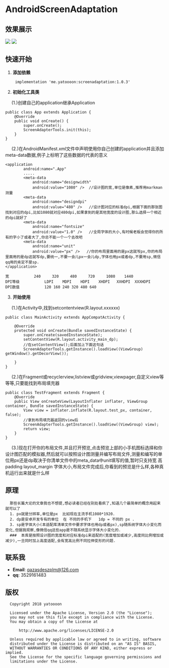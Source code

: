 # AndroidScreenAdaptation
## 效果展示
![](http://www.yatoooon.com/images/shipeixiaoguotu.png)
![](http://www.yatoooon.com/images/dpshipeixiaoguotu.png)
## 快速开始
1. **添加依赖**
 
    ``` implementation 'me.yatoooon:screenadaptation:1.0.3'```

2. **初始化工具类**

      (1.)创建自己的application继承Application
``` 
public class App extends Application {
    @Override
    public void onCreate() {
        super.onCreate();
        ScreenAdapterTools.init(this);
    }
}
```
      (2.)在AndroidManifest.xml文件中声明使用你自己创建的application并且添加meta-data数据,例子上标明了这些数据的代表的意义
```
<application
        android:name=".App"
        .....
        <meta-data
            android:name="designwidth"
            android:value="1080" />  //设计图的宽,单位是像素,推荐用markman测量
        <meta-data
            android:name="designdpi"
            android:value="480" />   //设计图对应的标准dpi,根据下面的那张图找到对应的dpi,比如1080就对应480dpi,如果拿到的是其他宽度的设计图,那么选择一个相近的dpi就好了
        <meta-data
            android:name="fontsize"
            android:value="1.0" />   //全局字体的大小,有时候老板会觉得你的所有的字小了或者大了,你总不能一个一个去改吧
        <meta-data
            android:name="unit"
            android:value="px" />   //你的布局里面用的是px这就写px,你的布局里面用的是dp这就写dp,要统一,不要一会儿px一会儿dp,字体也用px或者dp,不要用sp,微信qq用的肯定不是sp.
</application>    
```
```
宽         	240 	320 	480 	720     1080 	1440  
DPI等级	        LDPI	MDPI	HDPI	XHDPI	XXHDPI	XXXHDPI
DPI数值	        120	160	240	320	480	640
```
3. **开始使用**
    
      (1.)在Activity中,找到setcontentview(R.layout.xxxxxx)
```
public class MainActivity extends AppCompatActivity {

    @Override
    protected void onCreate(Bundle savedInstanceState) {
        super.onCreate(savedInstanceState);
        setContentView(R.layout.activity_main_dp);
        //在setContentView();后面加上下面这句话
        ScreenAdapterTools.getInstance().loadView((ViewGroup) getWindow().getDecorView());

    }
}
```
      (2.)在Fragment或recyclerview,listview或gridview,viewpager,自定义view等等等,只要能找到布局填充器
    
```
public class TestFragment extends Fragment {
    @Override
    public View onCreateView(LayoutInflater inflater, ViewGroup container, Bundle savedInstanceState) {
        View view = inflater.inflate(R.layout.test_px, container, false);
        //拿到布局填充器返回的view后
        ScreenAdapterTools.getInstance().loadView((ViewGroup) view);
        return view;
    }
}
```
      (3.)现在打开你的布局文件,并且打开预览,点击预览上部的小手机图标选择和你设计图匹配的模拟器,然后就可以按照设计图测量并编写布局文件,测量和编写的单位用px还是dp取决于你清单文件中的meta_data中unit填写的值,暂时只支持宽 高 padding layout_margin 字体大小,布局文件完成后,你看到的预览是什么样,各种真机运行出来就是什么样
## 原理
      那些长篇大论的文章我也不想提,想必读者已经在别处看疯了,知道几个最简单的概念用起来就可以了 
      1. px就是分辨率,单位是px  比如现在主流手机1080*1920.  
      2. dp是安卓开发专有的单位  在 不同的手机下   1dp = 不同的 px .  
      3. sp是字体大小(本适配库清单文件中要求字体也用dp或者px),sp随系统字体大小变化而变化,但据我观察,像微信qq这些app是不随系统显示字体大小变化的.   
      ###  本库是按照设计图的宽度和对应标准dpi来适配的(宽度增加或减少,高度同比例增加或减少),一旦同时加上高度适配,会有宽高比例不同拉伸变形的问题.
## 联系我
* **Email**: <qazasdeszplm@126.com> 
* **qq**:    3529161483 

## 版权
 ``` 
   Copyright 2018 yatoooon

   Licensed under the Apache License, Version 2.0 (the "License");
   you may not use this file except in compliance with the License.
   You may obtain a copy of the License at

       http://www.apache.org/licenses/LICENSE-2.0

   Unless required by applicable law or agreed to in writing, software
   distributed under the License is distributed on an "AS IS" BASIS,
   WITHOUT WARRANTIES OR CONDITIONS OF ANY KIND, either express or implied.
   See the License for the specific language governing permissions and
   limitations under the License.
 ``` 
